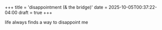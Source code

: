 +++
title = 'disappointment (& the bridge)'
date = 2025-10-05T00:37:22-04:00
draft = true
+++

life always finds a way to disappoint me


<!-- 
- the bridge, taken down. 
  - the time i climbed it. no documentation. peace.
  - now its gone.
- emptiness of the modern world 
  - (bloor street west)
  - goals and the future
- teenager stuff (this too, will pass) 
  - anger
  - no more bridge,
  - identity
-->
